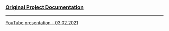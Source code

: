 ### [Original Project Documentation](https://drive.google.com/drive/folders/0B3RpqTqBU2rgfnR5TFhCYU9FdnltS1pkZ2RocnNPeVU5dHpYNXl5ajFqenE2VWhrTWNmdkE?resourcekey=0-gt8AAJpxzmJH8Xy47_LolQ&usp=sharing)

---

[YouTube presentation - 03.02.2021](https://drive.google.com/drive/folders/0B3RpqTqBU2rgfnR5TFhCYU9FdnltS1pkZ2RocnNPeVU5dHpYNXl5ajFqenE2VWhrTWNmdkE?resourcekey=0-gt8AAJpxzmJH8Xy47_LolQ&usp=sharing)
